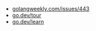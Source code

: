 - [golangweekly.com/issues/443](https://golangweekly.com/issues/443)
- [go.dev/tour](https://go.dev/tour/welcome/1)
- [go.dev/learn](https://go.dev/learn/)
